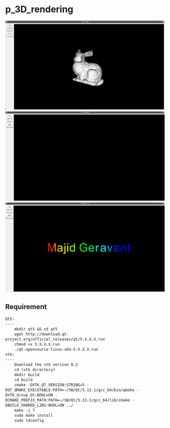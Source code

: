 # p_3D_rendering

![](3d/image/3d_0.png)
![](3d/image/3d_1.png)
![](3d/image/3d_2.png)

Requirement
------------
    Qt5:
    ----
        mkdir qt5 && cd qt5
        wget http://download.qt-project.org/official_releases/qt/5.X.X.X.run
        chmod +x 5.X.X.X.run
        ./qt-opensource-linux-x64-5.X.X.X.run
    vtk:
    ----
        Download the vtk version 8.2
        cd (vtk directory)
        mkdir build
        cd build
        cmake -DVTK_QT_VERSION:STRING=5 -DQT_QMAKE_EXECUTABLE:PATH=~/SW/Qt/5.13.1/gcc_64/bin/qmake -DVTK_Group_Qt:BOOL=ON -DCMAKE_PREFIX_PATH:PATH=~/SW/Qt/5.13.1/gcc_64/lib/cmake -DBUILD_SHARED_LIBS:BOOL=ON ../
        make -j 7
        sudo make install
        sudo ldconfig
